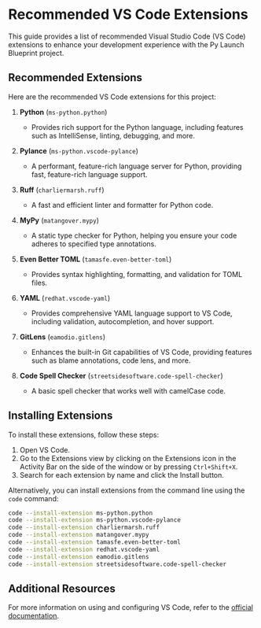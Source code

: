 # Recommended VS Code Extensions

This guide provides a list of recommended Visual Studio Code (VS Code) extensions to enhance your development experience with the Py Launch Blueprint project.

## Recommended Extensions

Here are the recommended VS Code extensions for this project:

1. **Python** (`ms-python.python`)
   - Provides rich support for the Python language, including features such as IntelliSense, linting, debugging, and more.

2. **Pylance** (`ms-python.vscode-pylance`)
   - A performant, feature-rich language server for Python, providing fast, feature-rich language support.

3. **Ruff** (`charliermarsh.ruff`)
   - A fast and efficient linter and formatter for Python code.

4. **MyPy** (`matangover.mypy`)
   - A static type checker for Python, helping you ensure your code adheres to specified type annotations.

5. **Even Better TOML** (`tamasfe.even-better-toml`)
   - Provides syntax highlighting, formatting, and validation for TOML files.

6. **YAML** (`redhat.vscode-yaml`)
   - Provides comprehensive YAML language support to VS Code, including validation, autocompletion, and hover support.

7. **GitLens** (`eamodio.gitlens`)
   - Enhances the built-in Git capabilities of VS Code, providing features such as blame annotations, code lens, and more.

8. **Code Spell Checker** (`streetsidesoftware.code-spell-checker`)
   - A basic spell checker that works well with camelCase code.

## Installing Extensions

To install these extensions, follow these steps:

1. Open VS Code.
2. Go to the Extensions view by clicking on the Extensions icon in the Activity Bar on the side of the window or by pressing `Ctrl+Shift+X`.
3. Search for each extension by name and click the Install button.

Alternatively, you can install extensions from the command line using the `code` command:

```bash
code --install-extension ms-python.python
code --install-extension ms-python.vscode-pylance
code --install-extension charliermarsh.ruff
code --install-extension matangover.mypy
code --install-extension tamasfe.even-better-toml
code --install-extension redhat.vscode-yaml
code --install-extension eamodio.gitlens
code --install-extension streetsidesoftware.code-spell-checker
```

## Additional Resources

For more information on using and configuring VS Code, refer to the [official documentation](https://code.visualstudio.com/docs).
